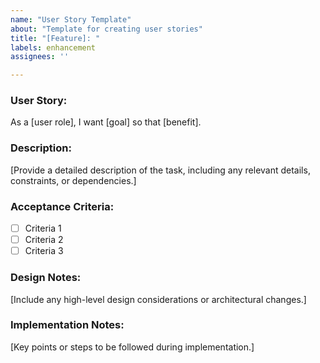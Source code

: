 ```yaml
---
name: "User Story Template"
about: "Template for creating user stories"
title: "[Feature]: "
labels: enhancement
assignees: ''

---
```


### **User Story:**

As a [user role], I want [goal] so that [benefit].

### **Description:**

[Provide a detailed description of the task, including any relevant details, constraints, or dependencies.]

### **Acceptance Criteria:**

- [ ] Criteria 1
- [ ] Criteria 2
- [ ] Criteria 3

### **Design Notes:**

[Include any high-level design considerations or architectural changes.]

### **Implementation Notes:**

[Key points or steps to be followed during implementation.]
